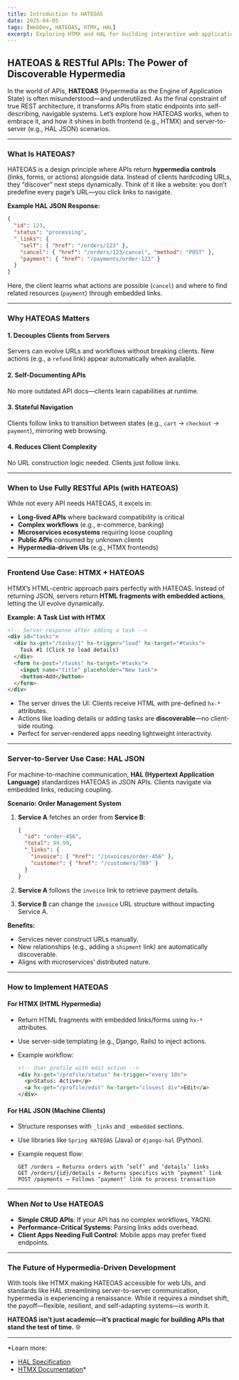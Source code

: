 ```yaml
---
title: Introduction to HATEOAS
date: 2025-04-05
tags: [WebDev, HATEOAS, HTMX, HAL]
excerpt: Exploring HTMX and HAL for building interactive web applications by embracing HATEOAS.
---
```


## HATEOAS & RESTful APIs: The Power of Discoverable Hypermedia

In the world of APIs, **HATEOAS** (Hypermedia as the Engine of Application
State) is often misunderstood—and underutilized. As the final constraint of true
REST architecture, it transforms APIs from static endpoints into
self-describing, navigable systems. Let’s explore how HATEOAS works, when to
embrace it, and how it shines in both frontend (e.g., HTMX) and server-to-server
(e.g., HAL JSON) scenarios.

---

### What Is HATEOAS?

HATEOAS is a design principle where APIs return **hypermedia controls** (links,
forms, or actions) alongside data. Instead of clients hardcoding URLs, they
“discover” next steps dynamically. Think of it like a website: you don’t
predefine every page’s URL—you click links to navigate.

**Example HAL JSON Response:**

```json
{
  "id": 123,
  "status": "processing",
  "_links": {
    "self": { "href": "/orders/123" },
    "cancel": { "href": "/orders/123/cancel", "method": "POST" },
    "payment": { "href": "/payments/order-123" }
  }
}
```

Here, the client learns what actions are possible (`cancel`) and where to find
related resources (`payment`) through embedded links.

---

### Why HATEOAS Matters

#### 1. **Decouples Clients from Servers**

Servers can evolve URLs and workflows without breaking clients. New actions
(e.g., a `refund` link) appear automatically when available.

#### 2. **Self-Documenting APIs**

No more outdated API docs—clients learn capabilities at runtime.

#### 3. **Stateful Navigation**

Clients follow links to transition between states (e.g., `cart` → `checkout` →
`payment`), mirroring web browsing.

#### 4. **Reduces Client Complexity**

No URL construction logic needed. Clients just follow links.

---

### When to Use Fully RESTful APIs (with HATEOAS)

While not every API needs HATEOAS, it excels in:

- **Long-lived APIs** where backward compatibility is critical
- **Complex workflows** (e.g., e-commerce, banking)
- **Microservices ecosystems** requiring loose coupling
- **Public APIs** consumed by unknown clients
- **Hypermedia-driven UIs** (e.g., HTMX frontends)

---

### Frontend Use Case: HTMX + HATEOAS

HTMX’s HTML-centric approach pairs perfectly with HATEOAS. Instead of returning
JSON, servers return **HTML fragments with embedded actions**, letting the UI
evolve dynamically.

**Example: A Task List with HTMX**

```html
<!-- Server response after adding a task -->
<div id="tasks">
  <div hx-get="/tasks/1" hx-trigger="load" hx-target="#tasks">
    Task #1 (Click to load details)
  </div>
  <form hx-post="/tasks" hx-target="#tasks">
    <input name="title" placeholder="New task">
    <button>Add</button>
  </form>
</div>
```

- The server drives the UI: Clients receive HTML with pre-defined `hx-*`
  attributes.
- Actions like loading details or adding tasks are **discoverable**—no
  client-side routing.
- Perfect for server-rendered apps needing lightweight interactivity.

---

### Server-to-Server Use Case: HAL JSON

For machine-to-machine communication, **HAL (Hypertext Application Language)**
standardizes HATEOAS in JSON APIs. Clients navigate via embedded links, reducing
coupling.

**Scenario: Order Management System**

1. **Service A** fetches an order from **Service B**:

   ```json
   {
     "id": "order-456",
     "total": 99.99,
     "_links": {
       "invoice": { "href": "/invoices/order-456" },
       "customer": { "href": "/customers/789" }
     }
   }
   ```

2. **Service A** follows the `invoice` link to retrieve payment details.
3. **Service B** can change the `invoice` URL structure without impacting
   Service A.

**Benefits:**

- Services never construct URLs manually.
- New relationships (e.g., adding a `shipment` link) are automatically
  discoverable.
- Aligns with microservices’ distributed nature.

---

### How to Implement HATEOAS

#### For HTMX (HTML Hypermedia)

- Return HTML fragments with embedded links/forms using `hx-*` attributes.
- Use server-side templating (e.g., Django, Rails) to inject actions.
- Example workflow:

  ```html
  <!-- User profile with edit action -->
  <div hx-get="/profile/status" hx-trigger="every 10s">
    <p>Status: Active</p>
    <a hx-get="/profile/edit" hx-target="closest div">Edit</a>
  </div>
  ```

#### For HAL JSON (Machine Clients)

- Structure responses with `_links` and `_embedded` sections.
- Use libraries like `Spring HATEOAS` (Java) or `django-hal` (Python).
- Example request flow:

  ```
  GET /orders → Returns orders with ‘self’ and ‘details’ links
  GET /orders/{id}/details → Returns specifics with ‘payment’ link
  POST /payments → Follows ‘payment’ link to process transaction
  ```

---

### When _Not_ to Use HATEOAS

- **Simple CRUD APIs**: If your API has no complex workflows, YAGNI.
- **Performance-Critical Systems**: Parsing links adds overhead.
- **Client Apps Needing Full Control**: Mobile apps may prefer fixed endpoints.

---

### The Future of Hypermedia-Driven Development

With tools like HTMX making HATEOAS accessible for web UIs, and standards like
HAL streamlining server-to-server communication, hypermedia is experiencing a
renaissance. While it requires a mindset shift, the payoff—flexible, resilient,
and self-adapting systems—is worth it.

**HATEOAS isn’t just academic—it’s practical magic for building APIs that stand
the test of time.** 🌐

---

*Learn more:

- [HAL Specification](https://stateless.group/hal_specification.html)
- [HTMX Documentation](https://htmx.org/docs/)*

